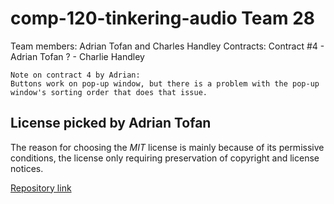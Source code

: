 # comp-120-tinkering-audio Team 28
Team members: Adrian Tofan and Charles Handley
Contracts:
Contract #4 - Adrian Tofan
    ?       - Charlie Handley
    
    Note on contract 4 by Adrian:
    Buttons work on pop-up window, but there is a problem with the pop-up window's sorting order that does that issue.
   
## License picked by Adrian Tofan
The reason for choosing the *MIT* license is mainly because of its permissive conditions, the license only requiring preservation
of copyright and license notices.

[Repository link](https://github.com/PyroDevilBoi/comp120-tinkering-audio)
